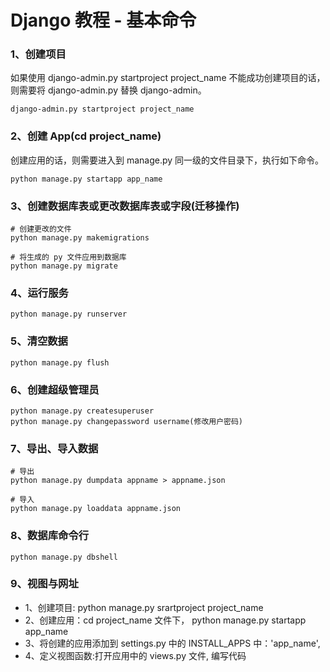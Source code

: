 # Django 教程 - 基本命令

### 1、创建项目
如果使用 django-admin.py startproject project_name 不能成功创建项目的话，则需要将 django-admin.py 替换 django-admin。

	django-admin.py startproject project_name

### 2、创建 App(cd project_name)
创建应用的话，则需要进入到 manage.py 同一级的文件目录下，执行如下命令。

	python manage.py startapp app_name

### 3、创建数据库表或更改数据库表或字段(迁移操作)
	# 创建更改的文件
	python manage.py makemigrations
	
	# 将生成的 py 文件应用到数据库
	python manage.py migrate

### 4、运行服务
	python manage.py runserver

### 5、清空数据
	python manage.py flush

### 6、创建超级管理员
	python manage.py createsuperuser
	python manage.py changepassword username(修改用户密码)

### 7、导出、导入数据
	# 导出
	python manage.py dumpdata appname > appname.json
	
	# 导入
	python manage.py loaddata appname.json

### 8、数据库命令行
	python manage.py dbshell


### 9、视图与网址

+ 1、创建项目: python manage.py srartproject project_name
+ 2、创建应用：cd project_name 文件下， python manage.py startapp app_name
+ 3、将创建的应用添加到 settings.py 中的 INSTALL_APPS 中：'app_name',
+ 4、定义视图函数:打开应用中的 views.py 文件, 编写代码
